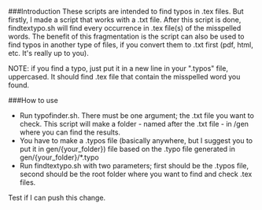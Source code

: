 ###Introduction
These scripts are intended to find typos in .tex files. But firstly, I made a script that works with a .txt file.
After this script is done, findtextypo.sh will find every occurrence in .tex file(s) of the misspelled words.
The benefit of this fragmentation is the script can also be used to find typos in another type of files, if you convert them to .txt first (pdf, html, etc. It's really up to you).

NOTE: if you find a typo, just put it in a new line in your ".typos" file, uppercased. It should find .tex file that contain the misspelled word you found.

###How to use
* Run typofinder.sh. There must be one argument; the .txt file you want to check. This script will make a folder - named after the .txt file - in /gen where you can find the results.
* You have to make a .typos file (basically anywhere, but I suggest you to put it in gen/{your_folder}) file based on the .typo file generated in gen/{your_folder}/*.typo
* Run findtextypo.sh with two parameters; first should be the .typos file, second should be the root folder where you want to find and check .tex files.

Test if I can push this change.

